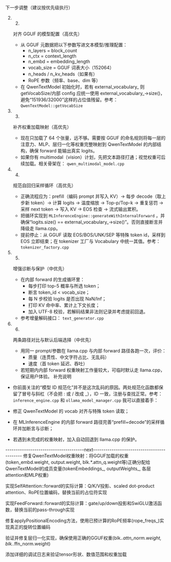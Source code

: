 下一步调整（建议按优先级执行）


2. 2.
   对齐 GGUF 的模型配置（高优先）
   
   - 从 GGUF 元数据把以下参数写进文本模型/推理配置：
     - n_layers = block_count
     - n_ctx = context_length
     - n_embd = embedding_length
     - vocab_size = GGUF 词表大小（152064）
     - n_heads / n_kv_heads（如果有）
     - RoPE 参数（频率、base、dim 等）
   - 在 QwenTextModel 初始化时，若有 external_vocabulary_ 则 getVocabSize/内部 config 应统一使用 external_vocabulary_->size()，避免“151936/32000”这样的占位值残留。参考： `QwenTextModel::getVocabSize`
3. 3.
   补齐权重加载映射（高优先）
   
   - 现在只加载了 64 个张量，远不够。需要按 GGUF 的命名规则将每一层的注意力、MLP、层归一化等权重完整映射到 QwenTextModel 的内部结构，确保 forward 能输出真实 logits。
   - 如果你有 multimodal（vision）计划，先把文本路径打通；视觉权重可后续加载。相关骨架在： `qwen_multimodal_model.cpp`
4. 4.
   规范自回归采样循环（高优先）
   
   - 正确流程应为：prefill（编码 prompt 并写入 KV）→ 每步 decode（取上步新 token）→ 计算 logits → 温度缩放 → Top-p/Top-k → 重复惩罚 → 采样 next token → 写入 KV → EOS 检查 → 流式输出累积。
   - 把循环实现到 `MLInferenceEngine::generateWithInternalForward` ，并确保“logits.size() == external_vocabulary_->size()”。否则直接断言并降级走 llama.cpp。
   - 提前停止：从 GGUF 读取 EOS/BOS/UNK/SEP 等特殊 token id，采样到 EOS 立即结束；在 tokenizer 工厂与 Vocabulary 中统一其值。参考： `tokenizer_factory.cpp`
5. 5.
   增强诊断与保护（中优先）
   
   - 在内部 forward 的生成循环里：
     - 每步打印 top-5 概率与所选 token；
     - 断言 token_id < vocab_size；
     - 每 N 步校验 logits 是否出现 NaN/Inf；
     - 打印 KV 命中率、累计上下文长度；
     - 加入 UTF-8 校验，若解码结果非法则记录并考虑提前回退。
   - 参考增量解码接口： `text_generator.cpp`
6. 6.
   两条路径对比与默认后端选择（中优先）
   
   - 用同一 prompt/参数在 llama.cpp 与内部 forward 路径各跑一次，评价：
     - 质量（连贯性、中文字符占比、无乱码）
     - 速度（首 token 延迟、吞吐）
   - 若短期内内部 forward 权重映射工作量较大，可临时默认走 llama.cpp，保证用户体验。
补充说明

- 你前面关注的“模型 ID 规范化”并不是这次乱码的原因。两处规范化函数都保留了冒号与斜杠（不会把 : 或 / 改成 _），ID 一致，注册与查找正常。参考： `inference_engine.cpp` 和 `ollama_model_manager.cpp`
我可以直接着手：

- 修正 QwenTextModel 的 vocab 对齐与特殊 token 读取；
- 在 MLInferenceEngine 的内部 forward 路径完善“prefill+decode”的采样循环并加断言与诊断；
- 若遇到未完成的权重映射，加入自动回退到 llama.cpp 的保护。

--------------------------------------next-------------------------------------------
修复QwenTextModel权重映射：将GGUF加载的权重(token_embd.weight, output.weight, blk.*.attn_q.weight等)正确分配给QwenTextModel的成员变量(tokenEmbeddings_, outputWeights_, 各层attention和MLP权重)

实现SelfAttention::forward的实际计算：Q/K/V投影、scaled dot-product attention、RoPE位置编码，替换当前的占位符实现

实现FeedForward::forward的实际计算：gate/up/down投影和SwiGLU激活函数，替换当前的pass-through实现

修复applyPositionalEncoding方法，使用已预计算的RoPE频率(rope_freqs_)实现真正的旋转位置编码

验证并修复层归一化实现，确保使用正确的GGUF权重(blk.*.attn_norm.weight, blk.*.ffn_norm.weight)

添加详细的调试日志来验证tensor形状、数值范围和权重加载